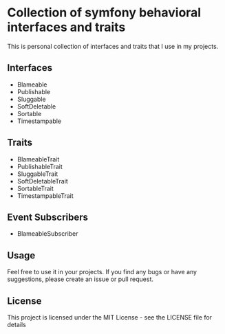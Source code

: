 # Collection of symfony behavioral interfaces and traits

This is personal collection of interfaces and traits that I use in my projects.

## Interfaces
- Blameable
- Publishable
- Sluggable
- SoftDeletable
- Sortable
- Timestampable

## Traits
- BlameableTrait
- PublishableTrait
- SluggableTrait
- SoftDeletableTrait
- SortableTrait
- TimestampableTrait

## Event Subscribers
- BlameableSubscriber

## Usage
Feel free to use it in your projects. If you find any bugs or have any suggestions, please create an issue or pull request.

## License
This project is licensed under the MIT License - see the LICENSE file for details